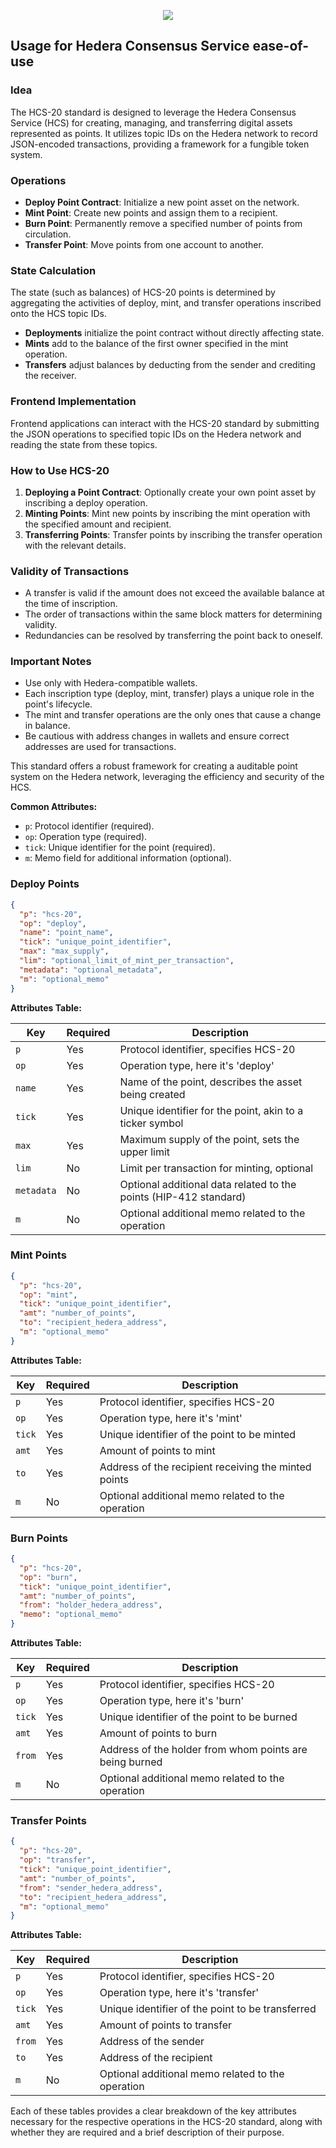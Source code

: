 <p align="center"><img src="https://3902101013-files.gitbook.io/~/files/v0/b/gitbook-x-prod.appspot.com/o/spaces%2F4CrgOoWVfArUeF98XmqT%2Fuploads%2FBPJGkdKPsPe5fQupyFrW%2FScreenshot%202024-01-01%20at%2011.28.27%20AM.png?alt=media&token=52cf96bb-b87a-4a2a-ae63-d733ba883ff5"></p>

## Usage for Hedera Consensus Service ease-of-use

### Idea
The HCS-20 standard is designed to leverage the Hedera Consensus Service (HCS) for creating, managing, and transferring digital assets represented as points. It utilizes topic IDs on the Hedera network to record JSON-encoded transactions, providing a framework for a fungible token system.

### Operations
- **Deploy Point Contract**: Initialize a new point asset on the network.
- **Mint Point**: Create new points and assign them to a recipient.
- **Burn Point**: Permanently remove a specified number of points from circulation.
- **Transfer Point**: Move points from one account to another.

### State Calculation
The state (such as balances) of HCS-20 points is determined by aggregating the activities of deploy, mint, and transfer operations inscribed onto the HCS topic IDs.

- **Deployments** initialize the point contract without directly affecting state.
- **Mints** add to the balance of the first owner specified in the mint operation.
- **Transfers** adjust balances by deducting from the sender and crediting the receiver.

### Frontend Implementation
Frontend applications can interact with the HCS-20 standard by submitting the JSON operations to specified topic IDs on the Hedera network and reading the state from these topics.

### How to Use HCS-20
1. **Deploying a Point Contract**: Optionally create your own point asset by inscribing a deploy operation.
2. **Minting Points**: Mint new points by inscribing the mint operation with the specified amount and recipient.
3. **Transferring Points**: Transfer points by inscribing the transfer operation with the relevant details.

### Validity of Transactions
- A transfer is valid if the amount does not exceed the available balance at the time of inscription.
- The order of transactions within the same block matters for determining validity.
- Redundancies can be resolved by transferring the point back to oneself.

### Important Notes
- Use only with Hedera-compatible wallets.
- Each inscription type (deploy, mint, transfer) plays a unique role in the point's lifecycle.
- The mint and transfer operations are the only ones that cause a change in balance.
- Be cautious with address changes in wallets and ensure correct addresses are used for transactions.

This standard offers a robust framework for creating a auditable point system on the Hedera network, leveraging the efficiency and security of the HCS.

**Common Attributes:**
- `p`: Protocol identifier (required).
- `op`: Operation type (required).
- `tick`: Unique identifier for the point (required).
- `m`: Memo field for additional information (optional).


### Deploy Points
```json
{
  "p": "hcs-20",
  "op": "deploy",
  "name": "point_name",
  "tick": "unique_point_identifier",
  "max": "max_supply",
  "lim": "optional_limit_of_mint_per_transaction",
  "metadata": "optional_metadata",
  "m": "optional_memo"
}
```
**Attributes Table:**

| Key      | Required | Description                                                  |
|----------|----------|--------------------------------------------------------------|
| `p`      | Yes      | Protocol identifier, specifies HCS-20                         |
| `op`     | Yes      | Operation type, here it's 'deploy'                            |
| `name`   | Yes      | Name of the point, describes the asset being created         |
| `tick`   | Yes      | Unique identifier for the point, akin to a ticker symbol     |
| `max`    | Yes      | Maximum supply of the point, sets the upper limit            |
| `lim`    | No       | Limit per transaction for minting, optional                  |
| `metadata` | No     | Optional additional data related to the points (HIP-412 standard)   |
| `m`   | No       | Optional additional memo related to the operation            |

### Mint Points
```json
{
  "p": "hcs-20",
  "op": "mint",
  "tick": "unique_point_identifier",
  "amt": "number_of_points",
  "to": "recipient_hedera_address",
  "m": "optional_memo"
}
```
**Attributes Table:**

| Key      | Required | Description                                                |
|----------|----------|------------------------------------------------------------|
| `p`      | Yes      | Protocol identifier, specifies HCS-20                       |
| `op`     | Yes      | Operation type, here it's 'mint'                            |
| `tick`   | Yes      | Unique identifier of the point to be minted                 |
| `amt`    | Yes      | Amount of points to mint                                   |
| `to`     | Yes      | Address of the recipient receiving the minted points       |
| `m`   | No       | Optional additional memo related to the operation            |

### Burn Points
```json
{
  "p": "hcs-20",
  "op": "burn",
  "tick": "unique_point_identifier",
  "amt": "number_of_points",
  "from": "holder_hedera_address",
  "memo": "optional_memo"
}
```
**Attributes Table:**

| Key      | Required | Description                                                 |
|----------|----------|-------------------------------------------------------------|
| `p`      | Yes      | Protocol identifier, specifies HCS-20                        |
| `op`     | Yes      | Operation type, here it's 'burn'                             |
| `tick`   | Yes      | Unique identifier of the point to be burned                  |
| `amt`    | Yes      | Amount of points to burn                                    |
| `from`   | Yes      | Address of the holder from whom points are being burned     |
| `m`   | No       | Optional additional memo related to the operation            |

### Transfer Points
```json
{
  "p": "hcs-20",
  "op": "transfer",
  "tick": "unique_point_identifier",
  "amt": "number_of_points",
  "from": "sender_hedera_address",
  "to": "recipient_hedera_address",
  "m": "optional_memo"
}
```
**Attributes Table:**

| Key      | Required | Description                                                  |
|----------|----------|--------------------------------------------------------------|
| `p`      | Yes      | Protocol identifier, specifies HCS-20                         |
| `op`     | Yes      | Operation type, here it's 'transfer'                          |
| `tick`   | Yes      | Unique identifier of the point to be transferred              |
| `amt`    | Yes      | Amount of points to transfer                                 |
| `from`   | Yes      | Address of the sender                                        |
| `to`     | Yes      | Address of the recipient                                     |
| `m`   | No       | Optional additional memo related to the operation            |

Each of these tables provides a clear breakdown of the key attributes necessary for the respective operations in the HCS-20 standard, along with whether they are required and a brief description of their purpose.